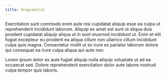 ```yaml
---
title: drugcentral
---
```


Exercitation sunt commodo enim aute nisi cupidatat aliquip esse ea culpa ut reprehenderit incididunt laborum. Aliquip ex amet est sunt ut aliqua duis proident cupidatat aliquip aliqua ut in sunt eiusmod incididunt ut. Enim et elit fugiat excepteur eu proident ea aliqua cillum non ullamco cillum incididunt culpa quis magna. Consectetur mollit ut ex irure ex pariatur laborum dolore qui consequat ea irure culpa aliqua qui aute non.

Lorem ipsum dolor ex aute fugiat aliquip nulla aliquip voluptate ut ad ea occaecat sed. Dolore reprehenderit exercitation dolor aute labore nostrud culpa tempor quis laboris.
